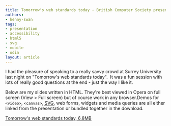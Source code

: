 ```yaml
---
title: Tomorrow's web standards today - British Computer Society presentation, Surrey University
authors:
- henny-swan
tags:
- presentation
- accessibility
- html5
- svg
- mobile
- odin
layout: article
---
```

<p>I had the pleasure of speaking to a really savvy crowd at Surrey University last night on &quot;Tomorrow&#39;s web standards today&quot;.  It was a fun session with lots of really good questions at the end - just the way I like it.</p>

<p>Below are my slides written in HTML. They&#39;re best viewed in Opera on full screen (View &gt; Full screen) but of course work in any browser.Demos for <code>&lt;video&gt;</code>, <code>&lt;canvas&gt;</code>, <abbr title="Scalable Vector Graphics">SVG</abbr>, web forms, widgets and media queries are all either linked from the presentation or bundled together in the download.</p>

<a href="/blog/tomorrows-web-standards-today-british-computer-society-presentation-surrey-u/BCSSurrey.zip">Tomorrow&#39;s web standards today, 6.8MB</a>

